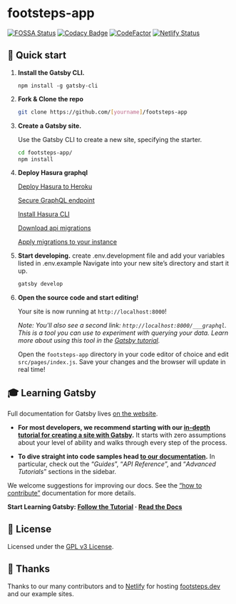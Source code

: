 # footsteps-app

[![FOSSA Status](https://app.fossa.io/api/projects/git%2Bgithub.com%2Ffnplus%2Fproject-footsteps-app.svg?type=shield)](https://app.fossa.io/projects/git%2Bgithub.com%2Ffnplus%2Fproject-footsteps-app?ref=badge_shield)
[![Codacy Badge](https://api.codacy.com/project/badge/Grade/66839011f8424527bdf4a39b60ea6b4b)](https://www.codacy.com/manual/fnplus/footsteps-app?utm_source=github.com&amp;utm_medium=referral&amp;utm_content=fnplus/footsteps-app&amp;utm_campaign=Badge_Grade)
[![CodeFactor](https://www.codefactor.io/repository/github/fnplus/footsteps-app/badge)](https://www.codefactor.io/repository/github/fnplus/footsteps-app)
[![Netlify Status](https://api.netlify.com/api/v1/badges/8e60385a-c75c-4b48-9d01-975f43285914/deploy-status)](https://app.netlify.com/sites/sharp-swanson-a61558/deploys)

## 🚀 Quick start

1. **Install the Gatsby CLI.**

   ```shell
   npm install -g gatsby-cli

   ```

2.  **Fork & Clone the repo**
    
    ```sh
    git clone https://github.com/[yourname]/footsteps-app
    ```

3.  **Create a Gatsby site.**

    Use the Gatsby CLI to create a new site, specifying the starter.

    ```sh
    cd footsteps-app/
    npm install
    ```
4.  **Deploy Hasura graphql**

    [Deploy Hasura to Heroku](https://docs.hasura.io/1.0/graphql/manual/getting-started/heroku-simple.html)
    
    [Secure GraphQL endpoint](https://docs.hasura.io/1.0/graphql/manual/deployment/heroku/securing-graphql-endpoint.html#add-the-hasura-graphql-admin-secret-env-var)
    
    [Install Hasura CLI](https://docs.hasura.io/1.0/graphql/manual/hasura-cli/install-hasura-cli.html)
    
    [Download api migrations](https://github.com/fnplus/footsteps-app/raw/master/rle-api.zip)
    
    [Apply migrations to your instance](https://docs.hasura.io/1.0/graphql/manual/migrations/existing-database.html#step-6-apply-the-migrations-on-another-instance-of-graphql-engine)

5.  **Start developing.**
    create .env.development file and add your variables listed in .env.example
    Navigate into your new site’s directory and start it up.

    ```sh
    gatsby develop
    ```

6.  **Open the source code and start editing!**

    Your site is now running at `http://localhost:8000`!

    _Note: You'll also see a second link: _`http://localhost:8000/___graphql`_. This is a tool you can use to experiment with querying your data. Learn more about using this tool in the [Gatsby tutorial](https://www.gatsbyjs.org/tutorial/part-five/#introducing-graphiql)._

    Open the `footsteps-app` directory in your code editor of choice and edit `src/pages/index.js`. Save your changes and the browser will update in real time!

## 🎓 Learning Gatsby

Full documentation for Gatsby lives [on the website](https://gatsbyjs.org/).

- **For most developers, we recommend starting with our [in-depth tutorial for creating a site with Gatsby](https://gatsbyjs.org/tutorial/).** It starts with zero assumptions about your level of ability and walks through every step of the process.

- **To dive straight into code samples head [to our documentation](https://gatsbyjs.org/docs/).** In particular, check out the “<i>Guides</i>”, “<i>API Reference</i>”, and “<i>Advanced Tutorials</i>” sections in the sidebar.

We welcome suggestions for improving our docs. See the [“how to contribute”](https://gatsbyjs.org/contributing/how-to-contribute/) documentation for more details.

**Start Learning Gatsby: [Follow the Tutorial](https://gatsbyjs.org/tutorial/) · [Read the Docs](https://gatsbyjs.org/docs/)**

## :memo: License

Licensed under the [GPL v3 License](./LICENSE).

## 💜 Thanks

Thanks to our many contributors and to [Netlify](https://www.netlify.com/) for hosting [footsteps.dev](https://footsteps.dev) and our example sites.

